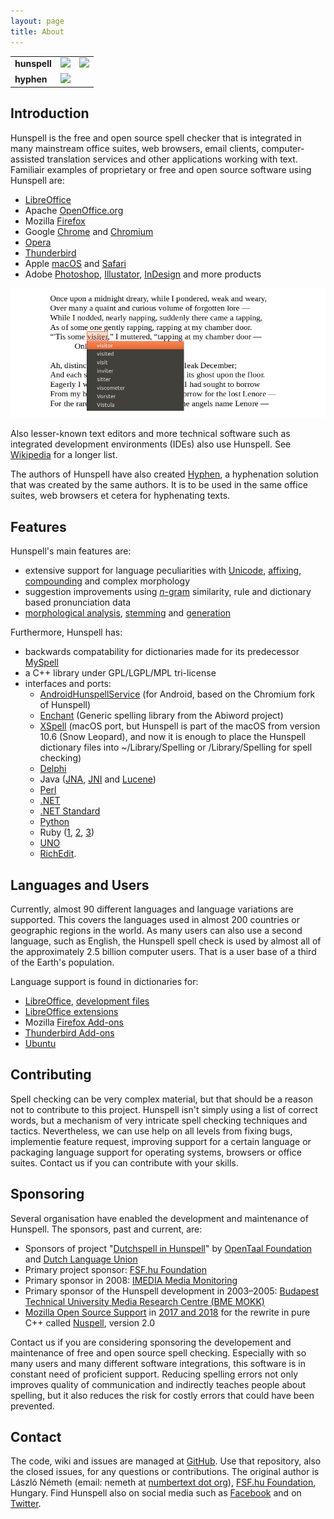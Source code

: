 ```yaml
---
layout: page
title: About
---
```

<table>
<tr>
  <td><b>hunspell</b></td>
  <td><a href="https://travis-ci.org/hunspell/hunspell"><img src="https://travis-ci.org/hunspell/hunspell.svg?branch=master"></a></td>
  <td><a href="https://ci.appveyor.com/project/hunspell-bot/hunspell-n4uof"><img src="https://ci.appveyor.com/api/projects/status/ecxsq3s4j2b9n965/branch/master?svg=true"></a></td>
</tr>
<tr>
  <td><b>hyphen</b></td>
  <td><a href="https://travis-ci.org/hunspell/hyphen"><img src="https://travis-ci.org/hunspell/hyphen.svg?branch=master"></a></td>
  <td></td>
</tr>
</table>


## Introduction

Hunspell is the free and open source spell checker that is integrated in many mainstream office suites, web browsers, email clients, computer-assisted translation services and other applications working with text. Familiair examples of proprietary or free and open source software using Hunspell are:
* [LibreOffice](https://www.libreoffice.org/)
* Apache [OpenOffice.org](https://www.openoffice.org/)
* Mozilla [Firefox](https://www.mozilla.org/firefox/)
* Google [Chrome](https://www.google.com/chrome/) and [Chromium](https://www.chromium.org/)
* [Opera](https://www.opera.com/)
* [Thunderbird](https://www.thunderbird.net/)
* Apple [macOS](https://www.apple.com/macos/) and [Safari](https://www.apple.com/safari/)
* Adobe [Photoshop](https://www.adobe.com/photoshop/), [Illustator](https://www.adobe.com/illustrator/), [InDesign](https://www.adobe.com/indesign/) and more products

![Screenshot](screenshot.png)

Also lesser-known text editors and more technical software such as integrated development environments (IDEs) also use Hunspell. See [Wikipedia](https://en.wikipedia.org/wiki/Hunspell) for a longer list.

The authors of Hunspell have also created [Hyphen](https://github.com/hunspell/hyphen), a hyphenation solution that was created by the same authors. It is to be used in the same office suites, web browsers et cetera for hyphenating texts.


## Features

Hunspell's main features are:
* extensive support for language peculiarities with [Unicode](https://en.wikipedia.org/wiki/Unicode), [affixing](https://en.wikipedia.org/wiki/Affix), [compounding](https://en.wikipedia.org/wiki/Compound_%28linguistics%29) and complex morphology
* suggestion improvements using [*n*-gram](https://en.wikipedia.org/wiki/N-gram) similarity, rule and dictionary based pronunciation data
* [morphological analysis](https://en.wikipedia.org/wiki/Morphology_%28linguistics%29), [stemming](https://en.wikipedia.org/wiki/Stemming) and [generation](https://en.wikipedia.org/wiki/Generative_grammar)

Furthermore, Hunspell has:
* backwards compatability for dictionaries made for its predecessor [MySpell](https://en.wikipedia.org/wiki/MySpell)
* a C++ library under GPL/LGPL/MPL tri-license
* interfaces and ports:
    * [AndroidHunspellService](https://github.com/mweimerskirch/AndroidHunspellService) (for Android, based on the Chromium fork of Hunspell)
    * [Enchant](http://www.abisource.com/enchant/) (Generic spelling library from the Abiword project)
    * [XSpell](http://sourceforge.net/projects/openxspell/) (macOS port, but Hunspell is part of the macOS from version 10.6 (Snow Leopard), and now it is enough to place the Hunspell dictionary files into ~/Library/Spelling or /Library/Spelling for spell checking)
    * [Delphi](http://downloads.sourceforge.net/hunspell/delphi.zip)
    * Java ([JNA](http://dion.swamp.dk/hunspell.html), [JNI](http://tkltrans.sourceforge.net/magyar/huncheck.tar.gz) and [Lucene](https://www.programcreek.com/java-api-examples/index.php?api=org.apache.lucene.analysis.hunspell.Dictionary))
    * [Perl](http://search.cpan.org/~eleonora/text_hunspell_1.2/Hunspell.pm)
    * [.NET](http://nhunspell.sourceforge.net/)
    * [.NET Standard](https://github.com/aarondandy/WeCantSpell.Hunspell)
    * [Python](https://pypi.python.org/pypi/org.keyphrene)
    * Ruby ([1](http://rubyforge.org/projects/ruby-hunspell/), [2](http://rubyforge.org/projects/hunspell), [3](http://rubygems.org/gems/hunspell-ffi))
    * [UNO](http://downloads.sourceforge.net/hunspell/hunspell_UNO_1.2.tar.gz)
    * [RichEdit](http://sourceforge.net/projects/hunspell/files/Misc/RichEdit/).


## Languages and Users

Currently, almost 90 different languages and language variations are supported. This covers the languages used in almost 200 countries or geographic regions in the world. As many users can also use a second language, such as English, the Hunspell spell check is used by almost all of the approximately 2.5 billion computer users. That is a user base of a third of the Earth's population.

Language support is found in dictionaries for:
* [LibreOffice](https://wiki.documentfoundation.org/Language_support_of_LibreOffice), [development files](http://cgit.freedesktop.org/libreoffice/dictionaries/tree/)
* [LibreOffice extensions](http://extensions.libreoffice.org/extensions?getCategories=Dictionary&getCompatibility=any&sort_on=positive_ratings&path=%2FLibreOffice-Extensions-and-Templates%2Fextension-center&portal_type=PSCProject&SearchableText=)
* Mozilla [Firefox Add-ons](https://addons.mozilla.org/firefox/language-tools/)
* [Thunderbird Add-ons](https://addons.mozilla.org/thunderbird/language-tools/)
* [Ubuntu](https://packages.ubuntu.com/search?keywords=hunspell-&searchon=names)


## Contributing

Spell checking can be very complex material, but that should be a reason not to contribute to this project. Hunspell isn't simply using a list of correct words, but a mechanism of very intricate spell checking techniques and tactics. Nevertheless, we can use help on all levels from fixing bugs, implementie feature request, improving support for a certain language or packaging language support for operating systems, browsers or office suites. Contact us if you can contribute with your skills.


## Sponsoring

Several organisation have enabled the development and maintenance of Hunspell. The sponsors, past and current, are:
* Sponsors of project "[Dutchspell in Hunspell](http://sf.own-it.nl/wiki/opentaal/Wijzigingen_in_Hunspell_die_voor_ons_worden_gemaakt)" by [OpenTaal Foundation](https://www.opentaal.org/opentaal/english) and [Dutch Language Union](http://taalunieversum.org/en/)
* Primary project sponsor: [FSF.hu Foundation](http://www.fsf.hu/)
* Primary sponsor in 2008: [IMEDIA Media Monitoring](http://www.imedia.hu/)
* Primary sponsor of the Hunspell development in 2003–2005: [Budapest Technical University Media Research Centre (BME MOKK)](http://mokk.bme.hu/)
* [Mozilla Open Source Support](https://www.mozilla.org/moss/) in [2017 and 2018](https://blog.mozilla.org/blog/2017/04/10/mozilla-awards-365000-to-open-source-projects-as-part-of-moss/) for the rewrite in pure C++ called [Nuspell](https://github.com/hunspell/nuspell), version 2.0

Contact us if you are considering sponsoring the developement and maintenance of free and open source spell checking. Especially with so many users and many different software integrations, this software is in constant need of proficient support. Reducing spelling errors not only improves quality of communication and indirectly teaches people about spelling, but it also reduces the risk for costly errors that could have been prevented.


## Contact

The code, wiki and issues are managed at [GitHub](https://github.com/hunspell/hunspell). Use that repository, also the closed issues, for any questions or contributions. The original author is László Németh (email: nemeth at [numbertext dot org](http://www.numbertext.org/)), [FSF.hu Foundation](http://www.fsf.hu/about-us), Hungary. Find Hunspell also on social media such as [Facebook](https://www.facebook.com/hunspell/) and on [Twitter](https://twitter.com/hashtag/hunspell).
